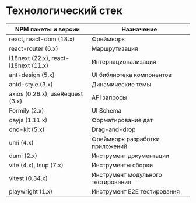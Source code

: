 # Технологический стек

| NPM пакеты и версии                    | Назначение   |
| -------------------------------------- | ------------ |
| react, react-dom (18.x)                | Фреймворк    |
| react-router (6.x)                     | Маршрутизация|
| i18next (22.x), react-i18next (11.x)   | Интернационализация |
| ant-design (5.x)                       | UI библиотека компонентов |
| antd-style (3.x)                       | Динамические темы |
| axios (0.26.x), useRequest (3.x)       | API запросы  |
| Formily (2.x)                          | UI Schema    |
| dayjs (1.11.x)                         | Форматирование дат |
| dnd-kit (5.x)                          | Drag-and-drop|
| umi (4.x)                              | Фреймворк разработки приложений |
| dumi (2.x)                             | Инструмент документации |
| vite (4.x), tsup (7.x)                 | Инструменты сборки |
| vitest (0.34.x)                        | Инструмент модульного тестирования |
| playwright (1.x)                       | Инструмент E2E тестирования |
